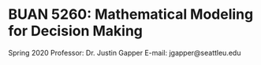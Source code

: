 <h1>BUAN 5260: Mathematical Modeling for Decision Making</h1>
Spring 2020 
Professor: Dr. Justin Gapper 
E-mail: jgapper@seattleu.edu
